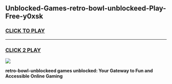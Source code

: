 
## Unblocked-Games-retro-bowl-unblockeed-Play-Free-y0xsk
<h3>
<a href="https://premium76.site?title=retro-bowl-unblockeed&ref=21A">CLICK TO PLAY</a></h3>
<hr>

<h3>
<a href="https://premium76.site?title=retro-bowl-unblockeed&ref=21A">CLICK 2 PLAY</a>
  
</h3>

<a href="https://premium76.site?title=retro-bowl-unblockeed&ref=21A"><img src="https://clearcache.store/games.png"></a>


**retro-bowl-unblockeed games unblocked: Your Gateway to Fun and Accessible Online Gaming**
